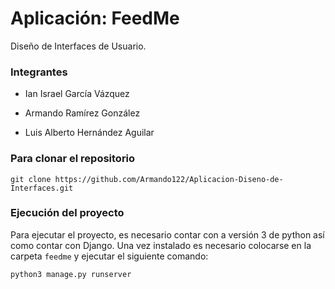 # Aplicación: FeedMe

Diseño de Interfaces de Usuario.

### Integrantes

- Ian Israel García Vázquez

- Armando Ramírez González

- Luis Alberto Hernández Aguilar

### Para clonar el repositorio

```
git clone https://github.com/Armando122/Aplicacion-Diseno-de-Interfaces.git
```

### Ejecución del proyecto

Para ejecutar el proyecto, es necesario contar con a versión 3 de python así como contar con Django. Una vez instalado es necesario colocarse en la carpeta `feedme` y ejecutar el siguiente comando:

```
python3 manage.py runserver
```
